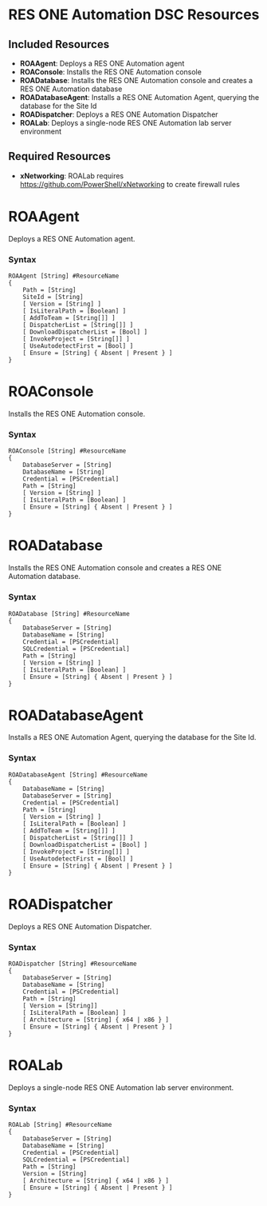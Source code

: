 RES ONE Automation DSC Resources
================================
## Included Resources
* **ROAAgent**: Deploys a RES ONE Automation agent
* **ROAConsole**: Installs the RES ONE Automation console
* **ROADatabase**: Installs the RES ONE Automation console and creates a RES ONE Automation database
* **ROADatabaseAgent**: Installs a RES ONE Automation Agent, querying the database for the Site Id
* **ROADispatcher**: Deploys a RES ONE Automation Dispatcher
* **ROALab**: Deploys a single-node RES ONE Automation lab server environment

## Required Resources
* **xNetworking**: ROALab requires https://github.com/PowerShell/xNetworking to create firewall rules

ROAAgent
========
Deploys a RES ONE Automation agent.
### Syntax
```
ROAAgent [String] #ResourceName
{
    Path = [String]
    SiteId = [String]
    [ Version = [String] ]
    [ IsLiteralPath = [Boolean] ]
    [ AddToTeam = [String[]] ]
    [ DispatcherList = [String[]] ]
    [ DownloadDispatcherList = [Bool] ]
    [ InvokeProject = [String[]] ]
    [ UseAutodetectFirst = [Bool] ]
    [ Ensure = [String] { Absent | Present } ]
}
```

ROAConsole
==========
Installs the RES ONE Automation console.
### Syntax
```
ROAConsole [String] #ResourceName
{
    DatabaseServer = [String]
    DatabaseName = [String]
    Credential = [PSCredential]
    Path = [String]
    [ Version = [String] ]
    [ IsLiteralPath = [Boolean] ]
    [ Ensure = [String] { Absent | Present } ]
}
```

ROADatabase
===========
Installs the RES ONE Automation console and creates a RES ONE Automation database.
### Syntax
```
ROADatabase [String] #ResourceName
{
    DatabaseServer = [String]
    DatabaseName = [String]
    Credential = [PSCredential]
    SQLCredential = [PSCredential]
    Path = [String]
    [ Version = [String] ]
    [ IsLiteralPath = [Boolean] ]
    [ Ensure = [String] { Absent | Present } ]
}
```

ROADatabaseAgent
================
Installs a RES ONE Automation Agent, querying the database for the Site Id.
### Syntax
```
ROADatabaseAgent [String] #ResourceName
{
    DatabaseName = [String]
    DatabaseServer = [String]
    Credential = [PSCredential]
    Path = [String]
    [ Version = [String] ]
    [ IsLiteralPath = [Boolean] ]
    [ AddToTeam = [String[]] ]
    [ DispatcherList = [String[]] ]
    [ DownloadDispatcherList = [Bool] ]
    [ InvokeProject = [String[]] ]
    [ UseAutodetectFirst = [Bool] ]
    [ Ensure = [String] { Absent | Present } ]
}

```

ROADispatcher
=============
Deploys a RES ONE Automation Dispatcher.
### Syntax
```
ROADispatcher [String] #ResourceName
{
    DatabaseServer = [String]
    DatabaseName = [String]
    Credential = [PSCredential]
    Path = [String]
    [ Version = [String]]
    [ IsLiteralPath = [Boolean] ]
    [ Architecture = [String] { x64 | x86 } ]
    [ Ensure = [String] { Absent | Present } ]
}

```

ROALab
===========
Deploys a single-node RES ONE Automation lab server environment. 
### Syntax
```
ROALab [String] #ResourceName
{
    DatabaseServer = [String]
    DatabaseName = [String]
    Credential = [PSCredential]
    SQLCredential = [PSCredential]
    Path = [String]
    Version = [String]
    [ Architecture = [String] { x64 | x86 } ]
    [ Ensure = [String] { Absent | Present } ]
}
```
